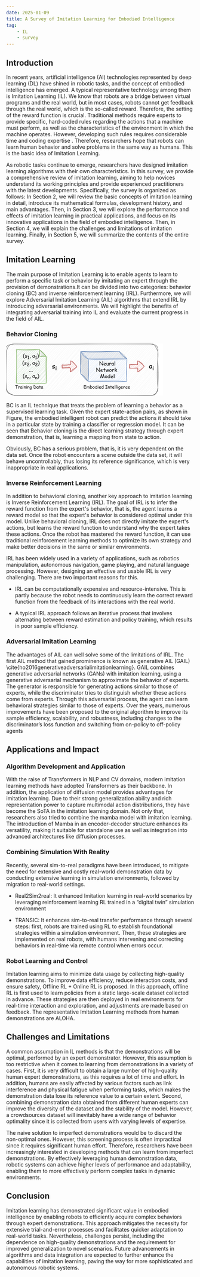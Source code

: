 ```yaml
---
date: 2025-01-09
title: A Survey of Imitation Learning for Embodied Intelligence
tag:
    - IL
    - survey
---
```


## Introduction

In recent years, artificial intelligence (AI) technologies represented by deep learning (DL) have shined in robotic tasks, and the concept of embodied intelligence has emerged. A typical representative technology among them is Imitation Learning (IL). We know that robots are a bridge between virtual programs and the real world, but in most cases, robots cannot get feedback through the real world, which is the so-called reward. Therefore, the setting of the reward function is crucial. Traditional methods require experts to provide specific, hard-coded rules regarding the actions that a machine must perform, as well as the characteristics of the environment in which the machine operates. However, developing such rules requires considerable time and coding expertise . Therefore, researchers hope that robots can learn human behavior and solve problems in the same way as humans. This is the basic idea of Imitation Learning.

As robotic tasks continue to emerge, researchers have designed imitation learning algorithms with their own characteristics. In this survey, we provide a comprehensive review of imitation learning, aiming to help novices understand its working principles and provide experienced practitioners with the latest developments. Specifically, the survey is organized as follows: In Section 2, we will review the basic concepts of imitation learning in detail, introduce its mathematical formulas, development history, and main advantages. Then, in Section 3, we will explore the performance and effects of imitation learning in practical applications, and focus on its innovative applications in the field of embodied intelligence. Then, in Section 4, we will explain the challenges and limitations of imitation learning. Finally, in Section 5, we will summarize the contents of the entire survey.

## Imitation Learning

The main purpose of Imitation Learning is to enable agents to learn to perform a specific task or behavior by imitating an expert through the provision of demonstrations.It can be divided into two categories: behavior cloning (BC) and inverse reinforcement learning (IRL). Furthermore, we will explore Adversarial Imitation Learning (AIL) algorithms that extend IRL by introducing adversarial environments. We will highlight the benefits of integrating adversarial training into IL and evaluate the current progress in the field of AIL.

### Behavior Cloning

![Figure: A Flow Chart of Behavior Cloning where s is the input and a is the output](images/bc.drawio.png)

BC is an IL technique that treats the problem of learning a behavior as a supervised learning task. Given the expert state-action pairs, as shown in Figure, the embodied intelligent robot can predict the actions it should take in a particular state by training a classifier or regression model. It can be seen that Behavior cloning is the direct learning strategy through expert demonstration, that is, learning a mapping from state to action.

Obviously, BC has a serious problem, that is, it is very dependent on the data set. Once the robot encounters a scene outside the data set, it will behave uncontrollably, thus losing its reference significance, which is very inappropriate in real applications.

### Inverse Reinforcement Learning

In addition to behavioral cloning, another key approach to imitation learning is Inverse Reinforcement Learning (IRL). The goal of IRL is to infer the reward function from the expert's behavior, that is, the agent learns a reward model so that the expert's behavior is considered optimal under this model. Unlike behavioral cloning, IRL does not directly imitate the expert's actions, but learns the reward function to understand why the expert takes these actions. Once the robot has mastered the reward function, it can use traditional reinforcement learning methods to optimize its own strategy and make better decisions in the same or similar environments.

IRL has been widely used in a variety of applications, such as robotics manipulation, autonomous navigation, game playing, and natural language processing. However, designing an effective and usable IRL is very challenging. There are two important reasons for this.

- IRL can be computationally expensive and resource-intensive. This is partly because the robot needs to continuously learn the correct reward function from the feedback of its interactions with the real world.

- A typical IRL approach follows an iterative process that involves alternating between reward estimation and policy training, which results in poor sample efficiency.

### Adversarial Imitation Learning

The advantages of AIL can well solve some of the limitations of IRL. The first AIL method that gained prominence is known as generative AIL (GAIL) \cite{ho2016generativeadversarialimitationlearning}. GAIL combines generative adversarial networks (GANs) with imitation learning, using a generative adversarial mechanism to approximate the behavior of experts. The generator is responsible for generating actions similar to those of experts, while the discriminator tries to distinguish whether these actions come from experts. Through this adversarial process, the agent can learn behavioral strategies similar to those of experts. Over the years, numerous improvements have been proposed to the original algorithm to improve its sample efficiency, scalability, and robustness, including changes to the discriminator’s loss function and switching from on-policy to off-policy agents


## Applications and Impact

### Algorithm Development and Application

With the raise of Transformers in NLP and CV domains, modern imitation learning methods have adopted Transformers as their backbone. In addition, the application of diffusion model provides advantages for imitation learning. Due to their strong generalization ability and rich representation power to capture multimodal action distributions, they have become the SoTA in the imitation learning domain. Not only that, researchers also tried to combine the mamba model with imitation learning. The introduction of Mamba in an encoder-decoder structure enhances its versatility, making it suitable for standalone use as well as integration into advanced architectures like diffusion processes.

### Combining Simulation With Reality

Recently, several sim-to-real paradigms have been introduced, to mitigate the need for extensive and costly real-world demonstration data by conducting extensive learning in simulation environments, followed by migration to real-world settings.

- Real2Sim2real: It enhanced Imitation learning in real-world scenarios by leveraging reinforcement learning RL trained in a “digital twin” simulation environment

- TRANSIC: It enhances sim-to-real transfer performance through several steps: first, robots are trained using RL to establish foundational strategies within a simulation environment. Then, these strategies are implemented on real robots, with humans intervening and correcting behaviors in real-time via remote control when errors occur.

### Robot Learning and Control

Imitation learning aims to minimize data usage by collecting high-quality demonstrations. To improve data efficiency, reduce interaction costs, and ensure safety, Offline RL + Online RL is proposed. In this approach, offline RL is first used to learn policies from a static large-scale dataset collected in advance. These strategies are then deployed in real environments for real-time interaction and exploration, and adjustments are made based on feedback. The representative Imitation Learning methods from human demonstrations are ALOHA.



## Challenges and Limitations

A common assumption in IL methods is that the demonstrations will be optimal, performed by an expert demonstrator. However, this assumption is too restrictive when it comes to learning from demonstrations in a variety of cases. First, it is very difficult to obtain a large number of high-quality human expert demonstrations, as this requires a lot of time and effort. In addition, humans are easily affected by various factors such as link interference and physical fatigue when performing tasks, which makes the demonstration data lose its reference value to a certain extent. Second, combining demonstration data obtained from different human experts can improve the diversity of the dataset and the stability of the model. However, a crowdsources dataset will inevitably have a wide range of behavior optimality since it is collected from users with varying levels of expertise.

The naive solution to imperfect demonstrations would be to discard the non-optimal ones. However, this screening process is often impractical since it requires significant human effort. Therefore, researchers have been increasingly interested in developing methods that can learn from imperfect demonstrations. By effectively leveraging human demonstration data, robotic systems can achieve higher levels of performance and adaptability, enabling them to more effectively perform complex tasks in dynamic environments.


## Conclusion

Imitation learning has demonstrated significant value in embodied intelligence by enabling robots to efficiently acquire complex behaviors through expert demonstrations. This approach mitigates the necessity for extensive trial-and-error processes and facilitates quicker adaptation to real-world tasks. Nevertheless, challenges persist, including the dependence on high-quality demonstrations and the requirement for improved generalization to novel scenarios. Future advancements in algorithms and data integration are expected to further enhance the capabilities of imitation learning, paving the way for more sophisticated and autonomous robotic systems.